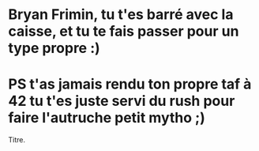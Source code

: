 # Bryan Frimin, tu t'es barré avec la caisse, et tu te fais passer pour un type propre :)

# PS t'as jamais rendu ton propre taf à 42 tu t'es juste servi du rush pour faire l'autruche petit mytho ;)

Titre.
